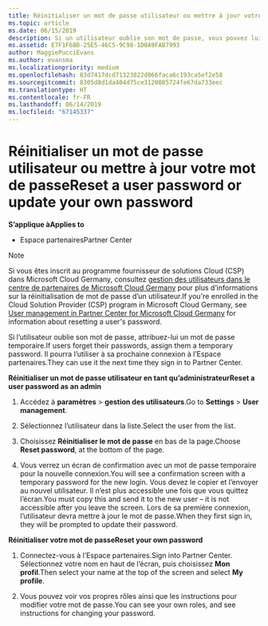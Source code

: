 ```yaml
---
title: Réinitialiser un mot de passe utilisateur ou mettre à jour votre mot de passe | Partenaires
ms.topic: article
ms.date: 06/15/2019
description: Si un utilisateur oublie son mot de passe, vous pouvez lui attribuer un nouveau mot de passe temporaire. Il pourra l’utiliser à sa prochaine connexion à l’Espace partenaires.
ms.assetid: E7F1F68D-25E5-46C5-9C98-1D0A9FAB7993
author: MaggiePucciEvans
ms.author: evansma
ms.localizationpriority: medium
ms.openlocfilehash: 83d7417dcd71323822d066faca6c193ca5ef2e58
ms.sourcegitcommit: 8305d8d1da404d75ce3120085724fe67da733eec
ms.translationtype: HT
ms.contentlocale: fr-FR
ms.lasthandoff: 06/14/2019
ms.locfileid: "67145337"
---
```

# <a name="reset-a-user-password-or-update-your-own-password"></a><span data-ttu-id="ad05e-104">Réinitialiser un mot de passe utilisateur ou mettre à jour votre mot de passe</span><span class="sxs-lookup"><span data-stu-id="ad05e-104">Reset a user password or update your own password</span></span>

<span data-ttu-id="ad05e-105">**S’applique à**</span><span class="sxs-lookup"><span data-stu-id="ad05e-105">**Applies to**</span></span>

-  <span data-ttu-id="ad05e-106">Espace partenaires</span><span class="sxs-lookup"><span data-stu-id="ad05e-106">Partner Center</span></span>
   
> [!NOTE]  
>  <span data-ttu-id="ad05e-107">Si vous êtes inscrit au programme fournisseur de solutions Cloud (CSP) dans Microsoft Cloud Germany, consultez [gestion des utilisateurs dans le centre de partenaires de Microsoft Cloud Germany](user-management-in-partner-center-for-microsoft-cloud-germany.md) pour plus d’informations sur la réinitialisation de mot de passe d’un utilisateur.</span><span class="sxs-lookup"><span data-stu-id="ad05e-107">If you're enrolled in the Cloud Solution Provider (CSP) program in Microsoft Cloud Germany, see [User management in Partner Center for Microsoft Cloud Germany](user-management-in-partner-center-for-microsoft-cloud-germany.md) for information about resetting a user's password.</span></span>

<span data-ttu-id="ad05e-108">Si l’utilisateur oublie son mot de passe, attribuez-lui un mot de passe temporaire.</span><span class="sxs-lookup"><span data-stu-id="ad05e-108">If users forget their passwords, assign them a temporary password.</span></span> <span data-ttu-id="ad05e-109">Il pourra l’utiliser à sa prochaine connexion à l’Espace partenaires.</span><span class="sxs-lookup"><span data-stu-id="ad05e-109">They can use it the next time they sign in to Partner Center.</span></span>

<span data-ttu-id="ad05e-110">**Réinitialiser un mot de passe utilisateur en tant qu’administrateur**</span><span class="sxs-lookup"><span data-stu-id="ad05e-110">**Reset a user password as an admin**</span></span>

1.  <span data-ttu-id="ad05e-111">Accédez à **paramètres** &gt; **gestion des utilisateurs**.</span><span class="sxs-lookup"><span data-stu-id="ad05e-111">Go to **Settings** &gt; **User management**.</span></span>
2.  <span data-ttu-id="ad05e-112">Sélectionnez l’utilisateur dans la liste.</span><span class="sxs-lookup"><span data-stu-id="ad05e-112">Select the user from the list.</span></span>

3.  <span data-ttu-id="ad05e-113">Choisissez **Réinitialiser le mot de passe** en bas de la page.</span><span class="sxs-lookup"><span data-stu-id="ad05e-113">Choose **Reset password**, at the bottom of the page.</span></span>

4.  <span data-ttu-id="ad05e-114">Vous verrez un écran de confirmation avec un mot de passe temporaire pour la nouvelle connexion.</span><span class="sxs-lookup"><span data-stu-id="ad05e-114">You will see a confirmation screen with a temporary password for the new login.</span></span> <span data-ttu-id="ad05e-115">Vous devez le copier et l’envoyer au nouvel utilisateur. Il n’est plus accessible une fois que vous quittez l’écran.</span><span class="sxs-lookup"><span data-stu-id="ad05e-115">You must copy this and send it to the new user – it is not accessible after you leave the screen.</span></span> <span data-ttu-id="ad05e-116">Lors de sa première connexion, l’utilisateur devra mettre à jour le mot de passe.</span><span class="sxs-lookup"><span data-stu-id="ad05e-116">When they first sign in, they will be prompted to update their password.</span></span>

<span data-ttu-id="ad05e-117">**Réinitialiser votre mot de passe**</span><span class="sxs-lookup"><span data-stu-id="ad05e-117">**Reset your own password**</span></span>

1.  <span data-ttu-id="ad05e-118">Connectez-vous à l’Espace partenaires.</span><span class="sxs-lookup"><span data-stu-id="ad05e-118">Sign into Partner Center.</span></span> <span data-ttu-id="ad05e-119">Sélectionnez votre nom en haut de l’écran, puis choisissez **Mon profil**.</span><span class="sxs-lookup"><span data-stu-id="ad05e-119">Then select your name at the top of the screen and select **My profile**.</span></span>

2.  <span data-ttu-id="ad05e-120">Vous pouvez voir vos propres rôles ainsi que les instructions pour modifier votre mot de passe.</span><span class="sxs-lookup"><span data-stu-id="ad05e-120">You can see your own roles, and see instructions for changing your password.</span></span>

 

 



